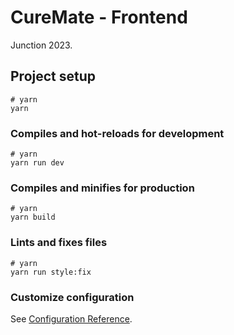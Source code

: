 # CureMate - Frontend

Junction 2023.

## Project setup

```
# yarn
yarn

```

### Compiles and hot-reloads for development

```
# yarn
yarn run dev

```

### Compiles and minifies for production

```
# yarn
yarn build

```

### Lints and fixes files

```
# yarn
yarn run style:fix

```

### Customize configuration

See [Configuration Reference](https://vitejs.dev/config/).
